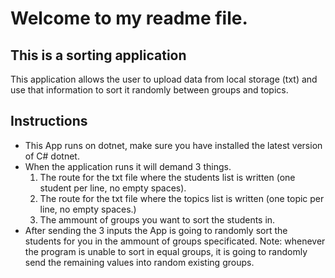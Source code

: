 # Welcome to my readme file.
## This is a sorting application

This application allows the user to upload data from local storage (txt) and use that information to sort it randomly between groups and topics.

## Instructions

- This App runs on dotnet, make sure you have installed the latest version of C# dotnet.
- When the application runs it will demand 3 things. 
    1. The route for the txt file where the students list is written (one student per line, no empty spaces).
    2. The route for the txt file where the topics list is written (one topic per line, no empty spaces.)
    3. The ammount of groups you want to sort the students in.
- After sending the 3 inputs the App is going to randomly sort the students for you in the ammount of groups specificated. Note: whenever the program
is unable to sort in equal groups, it is going to randomly send the remaining values into random existing groups.
 